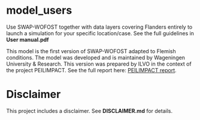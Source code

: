 # model_users
Use SWAP-WOFOST together with data layers covering Flanders entirely to launch a simulation for your specific location/case. See the full guidelines in **User manual.pdf**

This model is the first version of SWAP-WOFOST adapted to Flemish conditions. 
The model was developed and is maintained by Wageningen University & Research. 
This version was prepared by ILVO in the context of the project PEILIMPACT. See the full report here: [PEILIMPACT report](https://ilvo_plant-peilimpact_nl.curve.space/Samenvatting).



# Disclaimer

This project includes a disclaimer. See **DISCLAIMER.md** for details.